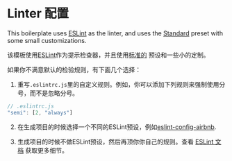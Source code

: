 # Linter 配置

This boilerplate uses [ESLint](http://eslint.org/) as the linter, and uses the [Standard](https://github.com/feross/standard/blob/master/RULES.md) preset with some small customizations.

该模板使用[ESLint](http://eslint.org/)作为提示检查器，并且使用[标准的](https://github.com/feross/standard/blob/master/RULES.md) 预设和一些小的定制。



如果你不满意默认的检验规则，有下面几个选择：

1. 重写`.eslintrc.js`里的自定义规则。例如，你可以添加下列规则来强制使用分号，而不是忽略分号。

  ``` js
  // .eslintrc.js
  "semi": [2, "always"]
  ```

2. 在生成项目的时候选择一个不同的ESLint预设，例如[eslint-config-airbnb](https://github.com/airbnb/javascript/tree/master/packages/eslint-config-airbnb).

3. 生成项目的时候不做ESLint预设，然后再顶你你自己的规则。查看 [ESLint 文档](http://eslint.org/docs/rules/) 获取更多细节。
